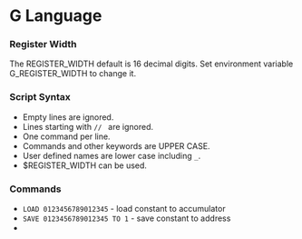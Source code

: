 # G Language

### Register Width

The REGISTER_WIDTH default is 16 decimal digits. Set environment variable G_REGISTER_WIDTH to change it.

### Script Syntax

* Empty lines are ignored.
* Lines starting with `// ` are ignored.
* One command per line.
* Commands and other keywords are UPPER CASE.
* User defined names are lower case including `_`.
* $REGISTER_WIDTH can be used.

### Commands

* `LOAD 0123456789012345` - load constant to accumulator
* `SAVE 0123456789012345 TO 1` - save constant to address
* 
